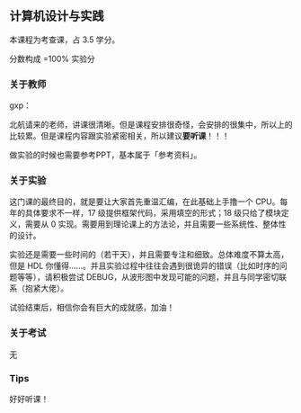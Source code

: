 ## 计算机设计与实践

本课程为考查课，占 3.5 学分。

分数构成 =100% 实验分 

### 关于教师

gxp：

北航请来的老师，讲课很清晰。但是课程安排很奇怪，会安排的很集中，所以上的比较累。但是课程内容跟实验紧密相关，所以建议**要听课**！！！

做实验的时候也需要参考PPT，基本属于「参考资料」。

### 关于实验

这门课的最终目的，就是要让大家首先重温汇编，在此基础上手撸一个 CPU。每年的具体要求不一样，17 级提供框架代码，采用填空的形式；18 级只给了模块定义，需要从 0 实现。需要用到理论课上的方法论，并且需要一些系统性、整体性的设计。

实验还是需要一些时间的（若干天），并且需要专注和细致。总体难度不算太高，但是 HDL 你懂得……。并且实验过程中往往会遇到很诡异的错误（比如时序的问题等等），请积极尝试 DEBUG，从波形图中发现可能的问题，并且与同学密切联系（抱紧大佬）。

试验结束后，相信你会有巨大的成就感，加油！

### 关于考试

无

### Tips

好好听课！

